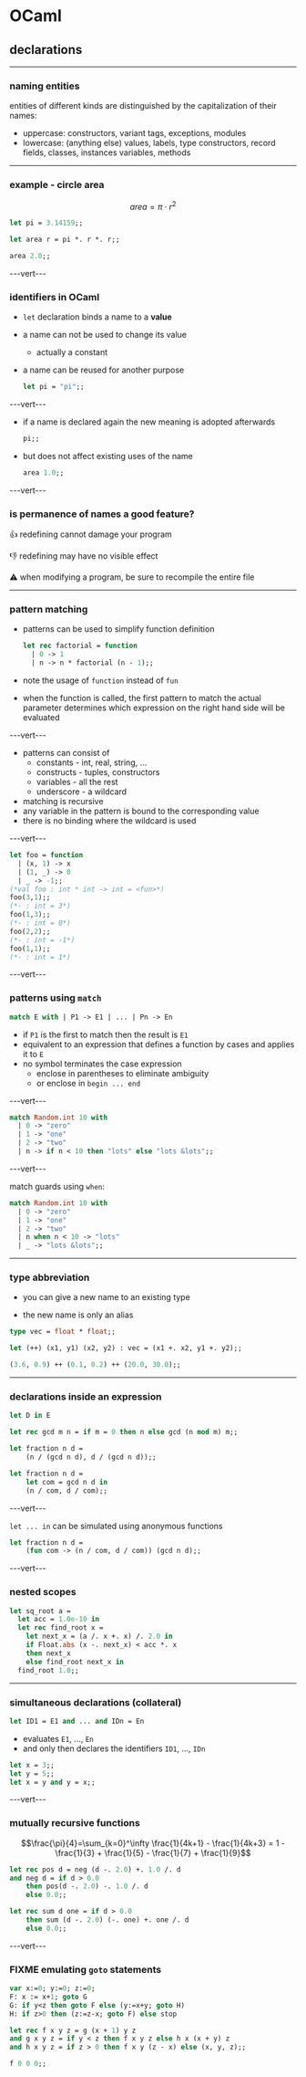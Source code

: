 # OCaml

## declarations

---

### naming entities

entities of different kinds are distinguished by the capitalization of their names:

* uppercase: constructors, variant tags, exceptions, modules
* lowercase: (anything else) values, labels, type constructors, record fields, classes, instances variables, methods

---

### example - circle area

$$area = \pi \cdot r^2$$

```ocaml
let pi = 3.14159;;

let area r = pi *. r *. r;;

area 2.0;;
```
<!-- .element: data-thebe-executable-ocaml -->

---vert---

### identifiers in OCaml

* `let` declaration binds a name to a __value__
* a name can not be used to change its value
  * actually a constant
* a name can be reused for another purpose

    ```ocaml
    let pi = "pi";;
    ```
    <!-- .element: data-thebe-executable-ocaml -->

---vert---

* if a name is declared again the new meaning is adopted afterwards

    ```ocaml
    pi;;
    ```
    <!-- .element: data-thebe-executable-ocaml -->

* but does not affect existing uses of the name

    ```ocaml
    area 1.0;;
    ```
    <!-- .element: data-thebe-executable-ocaml -->

---vert---

### is permanence of names a good feature?

<div style="text-align: left">
👍 redefining cannot damage your program

👎 redefining may have no visible effect

⚠️ when modifying a program, be sure to recompile the entire file
</div>

---

### pattern matching

* patterns can be used to simplify function definition

    ```ocaml
    let rec factorial = function
      | 0 -> 1
      | n -> n * factorial (n - 1);;
    ```
    <!-- .element: data-thebe-executable-ocaml -->

* note the usage of `function` instead of `fun`

* when the function is called, the first pattern to match the actual parameter determines which expression on the right hand side will be evaluated

---vert---

* patterns can consist of
  * constants - int, real, string, ...
  * constructs - tuples, constructors
  * variables - all the rest
  * underscore - a wildcard
* matching is recursive
* any variable in the pattern is bound to the corresponding value
* there is no binding where the wildcard is used

---vert---

```ocaml
let foo = function
  | (x, 1) -> x
  | (1, _) -> 0
  | _ -> -1;;
(*val foo : int * int -> int = <fun>*)
foo(3,1);;
(*- : int = 3*)
foo(1,3);;
(*- : int = 0*)
foo(2,2);;
(*- : int = -1*)
foo(1,1);;
(*- : int = 1*)
```
<!-- .element: data-thebe-executable-ocaml -->

---vert---

### patterns using `match`

```ocaml
match E with | P1 -> E1 | ... | Pn -> En
```

* if `P1` is the first to match then the result is `E1`
* equivalent to an expression that defines a function by cases and applies it to `E`
* no symbol terminates the case expression
  * enclose in parentheses to eliminate ambiguity
  * or enclose in `begin ... end`

---vert---

```ocaml
match Random.int 10 with
  | 0 -> "zero"
  | 1 -> "one"
  | 2 -> "two"
  | n -> if n < 10 then "lots" else "lots &lots";;
```
<!-- .element: data-thebe-executable-ocaml -->

---vert---

match guards using `when`:

```ocaml
match Random.int 10 with
  | 0 -> "zero"
  | 1 -> "one"
  | 2 -> "two"
  | n when n < 10 -> "lots"
  | _ -> "lots &lots";;
```
<!-- .element: data-thebe-executable-ocaml -->

---

### type abbreviation

* you can give a new name to an existing type

* the new name is only an alias

```ocaml
type vec = float * float;;

let (++) (x1, y1) (x2, y2) : vec = (x1 +. x2, y1 +. y2);;

(3.6, 0.9) ++ (0.1, 0.2) ++ (20.0, 30.0);;
```
<!-- .element: data-thebe-executable-ocaml -->

---

### declarations inside an expression

```ocaml
let D in E
```

```ocaml
let rec gcd m n = if m = 0 then n else gcd (n mod m) m;;

let fraction n d =
    (n / (gcd n d), d / (gcd n d));;

let fraction n d =
    let com = gcd n d in
    (n / com, d / com);;
```
<!-- .element: data-thebe-executable-ocaml -->

---vert---

`let ... in` can be simulated using anonymous functions

```ocaml
let fraction n d =
    (fun com -> (n / com, d / com)) (gcd n d);;
```
<!-- .element: data-thebe-executable-ocaml -->

---vert---

### nested scopes

```ocaml
let sq_root a =
  let acc = 1.0e-10 in
  let rec find_root x =
    let next_x = (a /. x +. x) /. 2.0 in
    if Float.abs (x -. next_x) < acc *. x
    then next_x
    else find_root next_x in
  find_root 1.0;;
```
<!-- .element: data-thebe-executable-ocaml -->

---

### simultaneous declarations (collateral)

```ocaml
let ID1 = E1 and ... and IDn = En
```

* evaluates `E1`, ..., `En`
* and only then declares the identifiers `ID1`, ..., `IDn`

```ocaml
let x = 3;;
let y = 5;;
let x = y and y = x;;
```
<!-- .element: data-thebe-executable-ocaml -->

---vert---

### mutually recursive functions

$$\frac{\pi}{4}=\sum_{k=0}^\infty \frac{1}{4k+1} - \frac{1}{4k+3} = 1 - \frac{1}{3} + \frac{1}{5} - \frac{1}{7} + \frac{1}{9}$$

```ocaml
let rec pos d = neg (d -. 2.0) +. 1.0 /. d
and neg d = if d > 0.0
    then pos(d -. 2.0) -. 1.0 /. d
    else 0.0;;

let rec sum d one = if d > 0.0
    then sum (d -. 2.0) (-. one) +. one /. d
    else 0.0;;
```
<!-- .element: data-thebe-executable-ocaml -->

---vert---

### FIXME emulating `goto` statements

```pascal
var x:=0; y:=0; z:=0;
F: x := x+1; goto G
G: if y<z then goto F else (y:=x+y; goto H)
H: if z>0 then (z:=z-x; goto F) else stop
```

```ocaml
let rec f x y z = g (x + 1) y z
and g x y z = if y < z then f x y z else h x (x + y) z
and h x y z = if z > 0 then f x y (z - x) else (x, y, z);;

f 0 0 0;;
```
<!-- .element: data-thebe-executable-ocaml -->